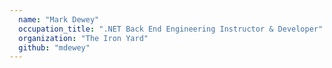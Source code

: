 ```yaml
---
  name: "Mark Dewey"
  occupation_title: ".NET Back End Engineering Instructor & Developer"
  organization: "The Iron Yard"
  github: "mdewey"
---
```


